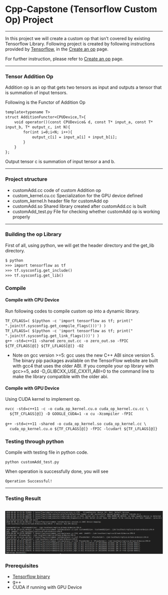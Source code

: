 # Cpp-Capstone (Tensorflow Custom Op) Project
---

In this project we will create a custom op that isn't covered by existing Tensorflow Library. Following project is created by following instructions provided by [Tensorflow](https://www.tensorflow.org/), in the [Create an op](https://www.tensorflow.org/guide/create_op) page.

For further instruction, please refer to [Create an op](https://www.tensorflow.org/guide/create_op) page.

---
### Tensor Addition Op
Addition op is an op that gets two tensors as input and outputs a tensor that is summation of input tensors.

Following is the Functor of Addition Op
```
template<typename T>
struct AdditionFunctor<CPUDevice,T>{
    void operator()(const CPUDevice& d, const T* input_a, const T* input_b, T* output_c, int N){
        for(int i=0;i<N; i++){
            output_c[i] = input_a[i] + input_b[i];
        }
    }
};
```
Output tensor c is summation of input tensor a and b.

---
### Project structure
- customAdd.cc
code of custom Addition op
- custom_kernel.cu.cc
Specialization for the GPU device defined
- custom_kernel.h
header file for customAdd op
- customAdd.so
Shared library created after customAdd.cc is built
- customAdd_test.py
File for checking whether customAdd op is working  properly


---
### Building the op Library
First of all, using python, we will get the header directory and the get_lib directory.
```
$ python
>>> import tensorflow as tf
>>> tf.sysconfig.get_include()
>>> tf.sysconfig.get_lib()
```

### Compile
#### Compile with CPU Device
Run following codes to compile custom op into a dynamic library.
```
TF_CFLAGS=( $(python -c 'import tensorflow as tf; print(" ".join(tf.sysconfig.get_compile_flags()))') )
TF_LFLAGS=( $(python -c 'import tensorflow as tf; print(" ".join(tf.sysconfig.get_link_flags()))') )
g++ -std=c++11 -shared zero_out.cc -o zero_out.so -fPIC ${TF_CFLAGS[@]} ${TF_LFLAGS[@]} -O2
```

* Note on gcc version >=5: gcc uses the new C++ ABI since version 5. The binary pip packages available on the TensorFlow website are built with gcc4 that uses the older ABI. If you compile your op library with gcc>=5, add -D_GLIBCXX_USE_CXX11_ABI=0 to the command line to make the library compatible with the older abi.

#### Compile with GPU Device
Using CUDA kernel to implement op.
```
nvcc -std=c++11 -c -o cuda_op_kernel.cu.o cuda_op_kernel.cu.cc \
  ${TF_CFLAGS[@]} -D GOOGLE_CUDA=1 -x cu -Xcompiler -fPIC

g++ -std=c++11 -shared -o cuda_op_kernel.so cuda_op_kernel.cc \
  cuda_op_kernel.cu.o ${TF_CFLAGS[@]} -fPIC -lcudart ${TF_LFLAGS[@]}
```

### Testing through python
Compile with testing file in python code.
```
python customAdd_test.py
```
When operation is successfully done, you will see
```
Operation Successful!
```
---
### Testing Result

![output](./image/output.png)
---
### Prerequisites
- [Tensorflow binary](https://www.tensorflow.org/install)
- g++
- CUDA if running with GPU Device
